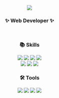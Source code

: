 <div align=center>
	<img src="https://capsule-render.vercel.app/api?type=waving&color=auto&height=200&section=header&text=Yegyeong%20Github!&fontSize=90" />	
</div>

<div align=center>
	<h3>✨ Web Developer ✨</h3>
</div><br>

<div align=center>
  <h3>📚 Skills</h3>
</div>

<div align=center>
	<img src="https://img.shields.io/badge/Python-3776AB?style=flat&logo=Python&logoColor=white" />
	<img src="https://img.shields.io/badge/Django-092E20?style=flat&logo=Django&logoColor=white" />
	<img src="https://img.shields.io/badge/JavaScript-F7DF1E?style=flat&logo=javascript&logoColor=white" />
	<img src="https://img.shields.io/badge/Node.js-339933?style=flat&logo=nodedotjs&logoColor=white" />
	
  <br>
	<img src="https://img.shields.io/badge/HTML5-E34F26?style=flat&logo=HTML5&logoColor=white" />
	<img src="https://img.shields.io/badge/CSS3-1572B6?style=flat&logo=CSS3&logoColor=white" />
	<img src="https://img.shields.io/badge/MySQL-4479A1?style=flat&logo=MySQL&logoColor=white" />
</div>

<div align=center>
  <h3>🛠️ Tools</h3>
</div>

<div align=center>
	<img src="https://img.shields.io/badge/PyCharm-000000?style=flat&logo=pycharm&logoColor=white" />
	<img src="https://img.shields.io/badge/Visual Studio Code-007ACC?style=flat&logo=visualstudiocode&logoColor=white" />
	<img src="https://img.shields.io/badge/GitHub-181717?style=flat&logo=github&logoColor=white" />
	<img src="https://img.shields.io/badge/Notion-000000?style=flat&logo=notion&logoColor=white" />
</div>

